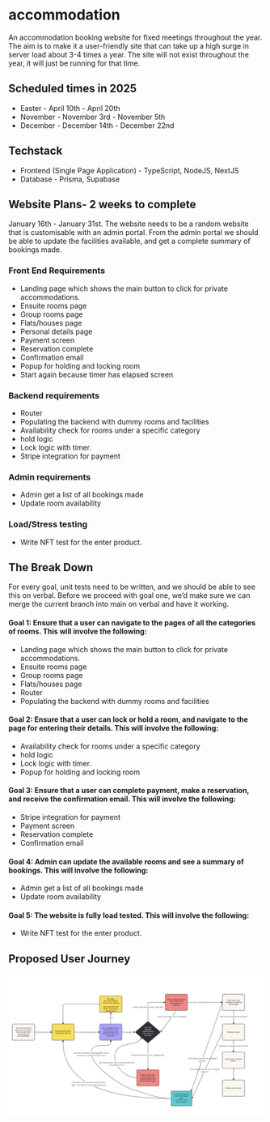 # accommodation

An accommodation booking website for fixed meetings throughout the year. The aim is to make it a user-friendly site that can take up a high surge in server load about 3-4 times a year. The site will not exist throughout the year, it will just be running for that time.

## Scheduled times in 2025

- Easter - April 10th - April 20th
- November - November 3rd - November 5th
- December - December 14th - December 22nd

## Techstack

- Frontend (Single Page Application) - TypeScript, NodeJS, NextJS
- Database - Prisma, Supabase
  
## Website Plans- 2 weeks to complete

January 16th - January 31st. The website needs to be a random website that is customisable with an admin portal. From the admin portal we should be able to update the facilities available, and get a complete summary of bookings made. 

### Front End Requirements
- Landing page which shows the main button to click for private accommodations.
- Ensuite rooms page
- Group rooms page
- Flats/houses page
- Personal details page
- Payment screen
- Reservation complete
- Confirmation email
- Popup for holding and locking room
- Start again because timer has elapsed screen

###  Backend requirements
- Router
- Populating the backend with dummy rooms and facilities
- Availability check for rooms under a specific category
- hold logic
- Lock logic with timer.
- Stripe integration for payment

### Admin requirements 
- Admin get a list of all bookings made
- Update room availability

### Load/Stress testing
- Write NFT test for the enter product.

## The Break Down

For every goal, unit tests need to be written, and we should be able to see this on verbal. Before we proceed with goal one, we’d make sure we can merge the current branch into main on verbal and have it working.

#### Goal 1: Ensure that a user can navigate to the pages of all the categories of rooms. This will involve the following:
- Landing page which shows the main button to click for private accommodations.
- Ensuite rooms page
- Group rooms page
- Flats/houses page
- Router
- Populating the backend with dummy rooms and facilities

#### Goal 2: Ensure that a user can lock or hold a room, and navigate to the page for entering their details. This will involve the following:
- Availability check for rooms under a specific category
- hold logic
- Lock logic with timer.
- Popup for holding and locking room

#### Goal 3: Ensure that a user can complete payment, make a reservation, and receive the confirmation email. This will involve the following:
- Stripe integration for payment
- Payment screen
- Reservation complete
- Confirmation email

#### Goal 4: Admin can update the available rooms and see a summary of bookings. This will involve the following:
- Admin get a list of all bookings made
- Update room availability

#### Goal 5: The website is fully load tested. This will involve the following:
- Write NFT test for the enter product.


## Proposed User Journey

![image](./Screenshot%202024-09-18%20at%2022.43.29.png)
